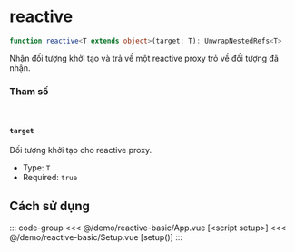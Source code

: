 # reactive

```ts
function reactive<T extends object>(target: T): UnwrapNestedRefs<T>
```

Nhận đối tượng khởi tạo và trả về một reactive proxy trỏ về đối tượng đã nhận.

### Tham số
<br/>

#### `target`

Đối tượng khởi tạo cho reactive proxy.

* Type: `T`
* Required: `true`

## Cách sử dụng

::: code-group
<<< @/demo/reactive-basic/App.vue [&lt;script setup&gt;]
<<< @/demo/reactive-basic/Setup.vue [setup()]
:::

<DemoBlock>
<ReactiveSimple/>
</DemoBlock>

<script setup>
import {default as ReactiveSimple} from "../demo/reactive-basic/App.vue";
</script>